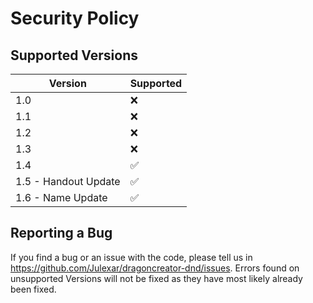 # Security Policy

## Supported Versions

| Version | Supported          |
| ------- | ------------------ |
| 1.0   | :x: |
| 1.1   | :x: |
| 1.2   | :x: |
| 1.3   | :x: |
| 1.4   | :white_check_mark: |
| 1.5 - Handout Update | :white_check_mark: |
| 1.6 - Name Update   | :white_check_mark: |


## Reporting a Bug

If you find a bug or an issue with the code, please tell us in https://github.com/Julexar/dragoncreator-dnd/issues. Errors found on unsupported Versions will not be fixed as they have most likely already been fixed.

